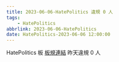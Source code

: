 ```yaml
---
title: 2023-06-06-HatePolitics 違規 0 人
tags:
    - HatePolitics
abbrlink: 2023-06-06-HatePolitics
date: HatePolitics-2023-06-06 12:00:00
---
```

HatePolitics 板 [板規連結](https://www.ptt.cc/bbs/HatePolitics/M.1617115262.A.D60.html)
昨天違規 0 人
